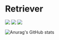 # Retriever
<img src="https://img.shields.io/badge/itsmejjuw-EA4C89?style=flat-square&logo=Instagram&logoColor=white"/>
<img src="https://img.shields.io/badge/Python-3776AB?style=flat-square&logo=Python&logoColor=white"/>
<img src="https://img.shields.io/badge/JavaScript-F7DF1E?style=flat-square&logo=JavaScript&logoColor=white"/>

![Anurag's GitHub stats](https://github-readme-stats.vercel.app/api?username=JJuwan&show_icons=true&theme=radical)
